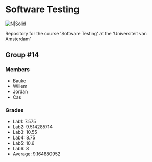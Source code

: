 # Software Testing

[![N|Solid](https://upload.wikimedia.org/wikipedia/commons/4/43/Haskell-Logo-Variation.png)](https://www.haskell.org/)

Repository for the course 'Software Testing' at the 'Universiteit van Amsterdam'

## Group \#14
### Members
  - Bauke
  - Willem
  - Jordan
  - Cas

### Grades
  - Lab1:  7.575
  - Lab2:  9.514285714
  - Lab3: 10.55
  - Lab4:  8.75
  - Lab5: 10.6
  - Lab6: 8
  - Average: 9.164880952
